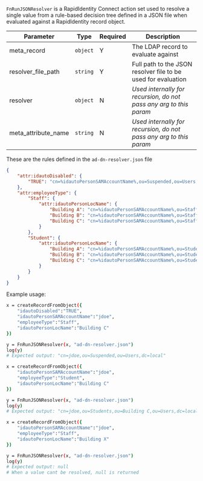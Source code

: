 `FnRunJSONResolver` is a RapidIdentity Connect action set used to resolve a single value from a rule-based decision tree defined in a JSON file when evaluated against a RapidIdentity record object.


| Parameter | Type | Required | Description |
| -------- | ---- | ------- | ----------- |
|meta_record|`object`|Y|The LDAP record to evaluate against|
|resolver_file_path|`string`|Y|Full path to the JSON resolver file to be used for evaluation|
|resolver|`object`|N|*Used internally for recursion, do not pass any arg to this param*|
|meta_attribute_name|`string`|N|*Used internally for recursion, do not pass any arg to this param*|

These are the rules defined in the `ad-dn-resolver.json` file
```json
{
    "attr:idautoDisabled": {
        "TRUE": "cn=%idautoPersonSAMAccountName%,ou=Suspended,ou=Users,dc=local"
    },
    "attr:employeeType": {
        "Staff": {
            "attr:idautoPersonLocName": {
                "Building A": "cn=%idautoPersonSAMAccountName%,ou=Staff,ou=Building A,ou=Users,dc=local",
                "Building B": "cn=%idautoPersonSAMAccountName%,ou=Staff,ou=Building B,ou=Users,dc=local",
                "Building C": "cn=%idautoPersonSAMAccountName%,ou=Staff,ou=Building C,ou=Users,dc=local"
            }
        },
        "Student": {
            "attr:idautoPersonLocName": {
                "Building A": "cn=%idautoPersonSAMAccountName%,ou=Students,ou=Building A,ou=Users,dc=local",
                "Building B": "cn=%idautoPersonSAMAccountName%,ou=Students,ou=Building B,ou=Users,dc=local",
                "Building C": "cn=%idautoPersonSAMAccountName%,ou=Students,ou=Building C,ou=Users,dc=local"
            }
        }
    }
}
```

Example usage:

```sh
x = createRecordFromObject({
    "idautoDisabled":"TRUE",
    "idautoPersonSAMAccountName":"jdoe",
    "employeeType":"Staff",
    "idautoPersonLocName":"Building C"
})

y = FnRunJSONResolver(x, "ad-dn-resolver.json")
log(y)
# Expected output: "cn=jdoe,ou=Suspended,ou=Users,dc=local"
```

```sh
x = createRecordFromObject({
    "idautoPersonSAMAccountName":"jdoe",
    "employeeType":"Student",
    "idautoPersonLocName":"Building C"
})

y = FnRunJSONResolver(x, "ad-dn-resolver.json")
log(y)
# Expected output: "cn=jdoe,ou=Students,ou=Building C,ou=Users,dc=local"
```

```sh
x = createRecordFromObject({
    "idautoPersonSAMAccountName":"jdoe",
    "employeeType":"Staff",
    "idautoPersonLocName":"Building X"
})

y = FnRunJSONResolver(x, "ad-dn-resolver.json")
log(y)
# Expected output: null
# When a value cant be resolved, null is returned
```

